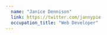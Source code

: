 ```yaml
---
  name: "Janice Dennison"
  link: https://twitter.com/jannypie
  occupation_title: "Web Developer"
---
```


